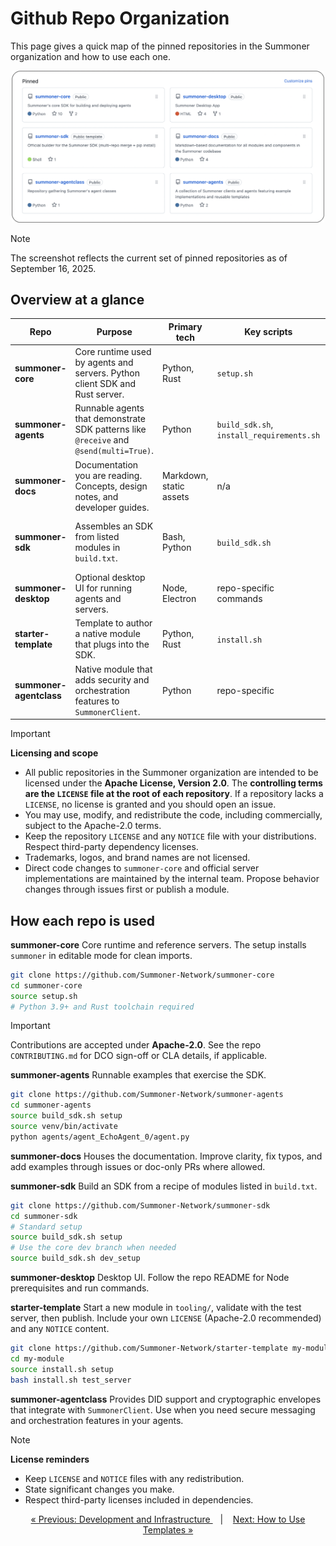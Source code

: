 # Github Repo Organization

This page gives a quick map of the pinned repositories in the Summoner organization and how to use each one.

<p align="center">
  <img width="500" src="../../assets/img/pinned_repos_rounded.png" alt="Pinned repositories overview"/>
</p>

> [!NOTE]
> The screenshot reflects the current set of pinned repositories as of September 16, 2025.

## Overview at a glance

| Repo                    | Purpose                                                                                | Primary tech            | Key scripts                               | Typical use                                                  | License    |
| ----------------------- | -------------------------------------------------------------------------------------- | ----------------------- | ----------------------------------------- | ------------------------------------------------------------ | ---------- |
| **summoner-core**       | Core runtime used by agents and servers. Python client SDK and Rust server.            | Python, Rust            | `setup.sh`                                | Develop against the core. Build and run servers locally.     | Apache-2.0 |
| **summoner-agents**     | Runnable agents that demonstrate SDK patterns like `@receive` and `@send(multi=True)`. | Python                  | `build_sdk.sh`, `install_requirements.sh` | Try examples and learn message patterns.                     | Apache-2.0 |
| **summoner-docs**       | Documentation you are reading. Concepts, design notes, and developer guides.           | Markdown, static assets | n/a                                       | Read and contribute documentation improvements.              | Apache-2.0 |
| **summoner-sdk**        | Assembles an SDK from listed modules in `build.txt`.                                   | Bash, Python            | `build_sdk.sh`                            | Build your own SDK from modules. Use `setup` or `dev_setup`. | Apache-2.0 |
| **summoner-desktop**    | Optional desktop UI for running agents and servers.                                    | Node, Electron          | repo-specific commands                    | Inspect and manage agents visually.                          | Apache-2.0 |
| **starter-template**    | Template to author a native module that plugs into the SDK.                            | Python, Rust            | `install.sh`                              | Create and test a new module under `tooling/`.               | Apache-2.0 |
| **summoner-agentclass** | Native module that adds security and orchestration features to `SummonerClient`.       | Python                  | repo-specific                             | Use DID and cryptographic envelopes in your agents.          | Apache-2.0 |

> [!IMPORTANT]
> **Licensing and scope**
>
> * All public repositories in the Summoner organization are intended to be licensed under the **Apache License, Version 2.0**. The **controlling terms are the `LICENSE` file at the root of each repository**. If a repository lacks a `LICENSE`, no license is granted and you should open an issue.
> * You may use, modify, and redistribute the code, including commercially, subject to the Apache-2.0 terms.
> * Keep the repository `LICENSE` and any `NOTICE` file with your distributions. Respect third-party dependency licenses.
> * Trademarks, logos, and brand names are not licensed.
> * Direct code changes to `summoner-core` and official server implementations are maintained by the internal team. Propose behavior changes through issues first or publish a module.

## How each repo is used

**summoner-core**
Core runtime and reference servers. The setup installs `summoner` in editable mode for clean imports.

```bash
git clone https://github.com/Summoner-Network/summoner-core
cd summoner-core
source setup.sh
# Python 3.9+ and Rust toolchain required
```

> [!IMPORTANT]
> Contributions are accepted under **Apache-2.0**. See the repo `CONTRIBUTING.md` for DCO sign-off or CLA details, if applicable.

**summoner-agents**
Runnable examples that exercise the SDK.

```bash
git clone https://github.com/Summoner-Network/summoner-agents
cd summoner-agents
source build_sdk.sh setup
source venv/bin/activate
python agents/agent_EchoAgent_0/agent.py
```

**summoner-docs**
Houses the documentation. Improve clarity, fix typos, and add examples through issues or doc-only PRs where allowed.

**summoner-sdk**
Build an SDK from a recipe of modules listed in `build.txt`.

```bash
git clone https://github.com/Summoner-Network/summoner-sdk
cd summoner-sdk
# Standard setup
source build_sdk.sh setup
# Use the core dev branch when needed
source build_sdk.sh dev_setup
```

**summoner-desktop**
Desktop UI. Follow the repo README for Node prerequisites and run commands.

**starter-template**
Start a new module in `tooling/`, validate with the test server, then publish. Include your own `LICENSE` (Apache-2.0 recommended) and any `NOTICE` content.

```bash
git clone https://github.com/Summoner-Network/starter-template my-module
cd my-module
source install.sh setup
bash install.sh test_server
```

**summoner-agentclass**
Provides DID support and cryptographic envelopes that integrate with `SummonerClient`. Use when you need secure messaging and orchestration features in your agents.

> [!NOTE]
> **License reminders**
>
> * Keep `LICENSE` and `NOTICE` files with any redistribution.
> * State significant changes you make.
> * Respect third-party licenses included in dependencies.

<p align="center">
  <a href="index.md">&laquo; Previous: Development and Infrastructure </a> &nbsp;&nbsp;&nbsp;|&nbsp;&nbsp;&nbsp; <a href="template_howto.md">Next: How to Use Templates &raquo;</a>
</p>
